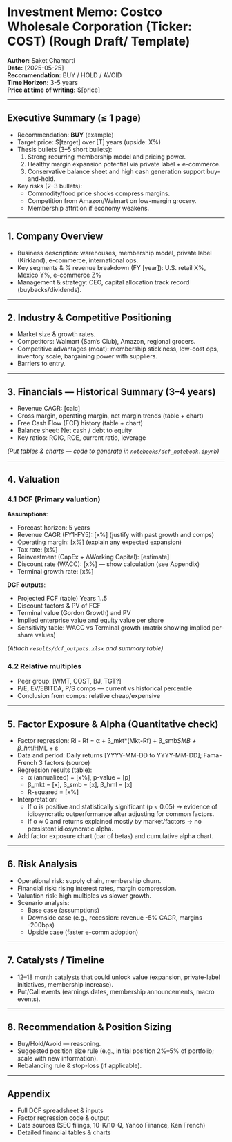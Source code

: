 
# Investment Memo: Costco Wholesale Corporation (Ticker: COST)  (Rough Draft/ Template)
**Author:** Saket Chamarti  
**Date:** [2025-05-25]  
**Recommendation:** BUY / HOLD / AVOID   
**Time Horizon:** 3-5 years  
**Price at time of writing:** $[price]

---

## Executive Summary (≤ 1 page)
- Recommendation: **BUY** (example)
- Target price: $[target] over [T] years (upside: X%)
- Thesis bullets (3–5 short bullets):
  1. Strong recurring membership model and pricing power.
  2. Healthy margin expansion potential via private label + e-commerce.
  3. Conservative balance sheet and high cash generation support buy-and-hold.
- Key risks (2–3 bullets):
  - Commodity/food price shocks compress margins.
  - Competition from Amazon/Walmart on low-margin grocery.
  - Membership attrition if economy weakens.

---

## 1. Company Overview
- Business description: warehouses, membership model, private label (Kirkland), e-commerce, international ops.
- Key segments & % revenue breakdown (FY [year]): U.S. retail X%, Mexico Y%, e-commerce Z%
- Management & strategy: CEO, capital allocation track record (buybacks/dividends).

---

## 2. Industry & Competitive Positioning
- Market size & growth rates.
- Competitors: Walmart (Sam’s Club), Amazon, regional grocers.
- Competitive advantages (moat): membership stickiness, low-cost ops, inventory scale, bargaining power with suppliers.
- Barriers to entry.

---

## 3. Financials — Historical Summary (3–4 years)
- Revenue CAGR: [calc]
- Gross margin, operating margin, net margin trends (table + chart)
- Free Cash Flow (FCF) history (table + chart)
- Balance sheet: Net cash / debt to equity
- Key ratios: ROIC, ROE, current ratio, leverage

*(Put tables & charts — code to generate in `notebooks/dcf_notebook.ipynb`)*

---

## 4. Valuation

### 4.1 DCF (Primary valuation)
**Assumptions**:
- Forecast horizon: 5 years
- Revenue CAGR (FY1-FY5): [x%] (justify with past growth and comps)
- Operating margin: [x%] (explain any expected expansion)
- Tax rate: [x%]
- Reinvestment (CapEx + ΔWorking Capital): [estimate]
- Discount rate (WACC): [x%] — show calculation (see Appendix)
- Terminal growth rate: [x%]

**DCF outputs**:
- Projected FCF (table) Years 1..5
- Discount factors & PV of FCF
- Terminal value (Gordon Growth) and PV
- Implied enterprise value and equity value per share
- Sensitivity table: WACC vs Terminal growth (matrix showing implied per-share values)

*(Attach `results/dcf_outputs.xlsx` and summary table)*

### 4.2 Relative multiples
- Peer group: [WMT, COST, BJ, TGT?]
- P/E, EV/EBITDA, P/S comps — current vs historical percentile
- Conclusion from comps: relative cheap/expensive

---

## 5. Factor Exposure & Alpha (Quantitative check)
- Factor regression: Ri - Rf = α + β_mkt*(Mkt-Rf) + β_smb*SMB + β_hml*HML + ε
- Data and period: Daily returns [YYYY-MM-DD to YYYY-MM-DD]; Fama-French 3 factors (source)
- Regression results (table):
  - α (annualized) = [x%], p-value = [p]
  - β_mkt = [x], β_smb = [x], β_hml = [x]
  - R-squared = [x%]
- Interpretation:
  - If α is positive and statistically significant (p < 0.05) → evidence of idiosyncratic outperformance after adjusting for common factors.
  - If α ≈ 0 and returns explained mostly by market/factors → no persistent idiosyncratic alpha.
- Add factor exposure chart (bar of betas) and cumulative alpha chart.

---

## 6. Risk Analysis
- Operational risk: supply chain, membership churn.
- Financial risk: rising interest rates, margin compression.
- Valuation risk: high multiples vs slower growth.
- Scenario analysis:
  - Base case (assumptions)
  - Downside case (e.g., recession: revenue -5% CAGR, margins -200bps)
  - Upside case (faster e-comm adoption)

---

## 7. Catalysts / Timeline
- 12–18 month catalysts that could unlock value (expansion, private-label initiatives, membership increase).
- Put/Call events (earnings dates, membership announcements, macro events).

---

## 8. Recommendation & Position Sizing
- Buy/Hold/Avoid — reasoning.
- Suggested position size rule (e.g., initial position 2%–5% of portfolio; scale with new information).
- Rebalancing rule & stop-loss (if applicable).

---

## Appendix
- Full DCF spreadsheet & inputs
- Factor regression code & output
- Data sources (SEC filings, 10-K/10-Q, Yahoo Finance, Ken French)
- Detailed financial tables & charts
